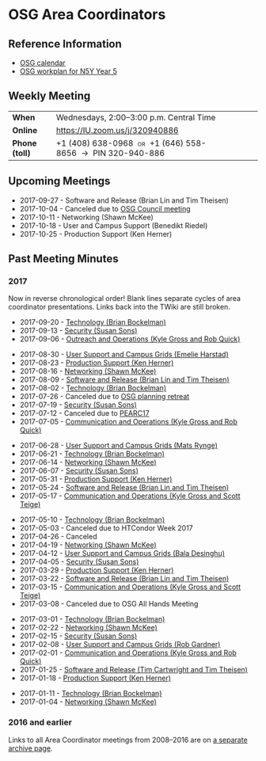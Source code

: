 # OSG Area Coordinators


## Reference Information

- [OSG calendar](https://indico.fnal.gov/categoryDisplay.py?categId=86)
- [OSG workplan for N5Y Year 5](https://osg-docdb.opensciencegrid.org:440/cgi-bin/ShowDocument?docid=1232)


## Weekly Meeting

<table>
  <tr> <td><strong>When</strong></td> <td>Wednesdays, 2:00–3:00 p.m. Central Time</td> </tr>
  <tr> <td><strong>Online</strong></td> <td><a href="https://IU.zoom.us/j/320940886">https://IU.zoom.us/j/320940886</a></td> </tr>
  <tr> <td><strong>Phone (toll)</strong></td> <td>+1 (408) 638-0968 <span style="font-variant: small-caps; padding: 0 0.5ex;">or</span> +1 (646) 558-8656<span style="padding: 0 1ex;">&rarr;</span>PIN 320-940-886</td> </tr>
</table>


## Upcoming Meetings

- 2017-09-27 - Software and Release (Brian Lin and Tim Theisen)
- 2017-10-04 - Canceled due to [OSG Council meeting](https://indico.fnal.gov/conferenceDisplay.py?confId=14824)
- 2017-10-11 - Networking (Shawn McKee)
- 2017-10-18 - User and Campus Support (Benedikt Riedel)
- 2017-10-25 - Production Support (Ken Herner)


## Past Meeting Minutes

### 2017

Now in reverse chronological order!  Blank lines separate cycles of area coordinator presentations.  Links back into the
TWiki are still broken.

-   2017-09-20 - [Technology (Brian Bockelman)](20170920AgendaMinutes)
-   2017-09-13 - [Security (Susan Sons)](20170913AgendaMinutes)
-   2017-09-06 - [Outreach and Operations (Kyle Gross and Rob Quick)](20170906AgendaMinutes)

<!-- -->

-   2017-08-30 - [User Support and Campus Grids (Emelie Harstad)](20170830AgendaMinutes)
-   2017-08-23 - [Production Support (Ken Herner)](20170823AgendaMinutes)
-   2017-08-16 - [Networking (Shawn McKee)](20170816AgendaMinutes)
-   2017-08-09 - [Software and Release (Brian Lin and Tim Theisen)](20170809AgendaMinutes)
-   2017-08-02 - [Technology (Brian Bockelman)](20170802AgendaMinutes)
-   2017-07-26 - Canceled due to [OSG planning retreat](https://indico.fnal.gov/conferenceDisplay.py?confId=14739)
-   2017-07-19 - [Security (Susan Sons)](20170719AgendaMinutes)
-   2017-07-12 - Canceled due to [PEARC17](https://www.pearc17.pearc.org)
-   2017-07-05 - [Communication and Operations (Kyle Gross and Rob Quick)](20170705AgendaMinutes)

<!-- -->

-   2017-06-28 - [User Support and Campus Grids (Mats Rynge)](20170628AgendaMinutes)
-   2017-06-21 - [Technology (Brian Bockelman)](20170621AgendaMinutes)
-   2017-06-14 - [Networking (Shawn McKee)](20170614AgendaMinutes)
-   2017-06-07 - [Security (Susan Sons)](20170607AgendaMinutes)
-   2017-05-31 - [Production Support (Ken Herner)](20170531AgendaMinutes)
-   2017-05-24 - [Software and Release (Brian Lin and Tim Theisen)](20170524AgendaMinutes)
-   2017-05-17 - [Communication and Operations (Kyle Gross and Scott Teige)](20170517AgendaMinutes)

<!-- -->

-   2017-05-10 - [Technology (Brian Bockelman)](20170510AgendaMinutes)
-   2017-05-03 - Canceled due to HTCondor Week 2017
-   2017-04-26 - Canceled
-   2017-04-19 - [Networking (Shawn McKee)](20170419AgendaMinutes)
-   2017-04-12 - [User Support and Campus Grids (Bala Desinghu)](20170412AgendaMinutes)
-   2017-04-05 - [Security (Susan Sons)](20170405AgendaMinutes)
-   2017-03-29 - [Production Support (Ken Herner)](20170329AgendaMinutes)
-   2017-03-22 - [Software and Release (Brian Lin and Tim Theisen)](20170322AgendaMinutes)
-   2017-03-15 - [Communication and Operations (Kyle Gross and Scott Teige)](20170315AgendaMinutes)
-   2017-03-08 - Canceled due to OSG All Hands Meeting

<!-- -->

-   2017-03-01 - [Technology (Brian Bockelman)](20170301AgendaMinutes)
-   2017-02-22 - [Networking (Shawn McKee)](20170222AgendaMinutes)
-   2017-02-15 - [Security (Susan Sons)](20170215AgendaMinutes)
-   2017-02-08 - [User Support and Campus Grids (Rob Gardner)](20170208AgendaMinutes)
-   2017-02-01 - [Communication and Operations (Kyle Gross and Rob Quick)](20170201AgendaMinutes)
-   2017-01-25 - [Software and Release (Tim Cartwright and Tim Theisen)](20170125AgendaMinutes)
-   2017-01-18 - [Production Support (Ken Herner)](20170118AgendaMinutes)

<!-- -->

-   2017-01-11 - [Technology (Brian Bockelman)](20170111AgendaMinutes)
-   2017-01-04 - [Networking (Shawn McKee)](20170104AgendaMinutes)


### 2016 and earlier

Links to all Area Coordinator meetings from 2008–2016 are on [a separate archive page](AreaCoordinatorMeetingArchive).
